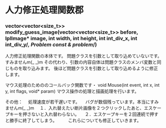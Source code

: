 人力修正処理関数郡
=====

### vector<vector<size_t>> modify_guess_image(vector<vector<size_t>> before, IplImage* image, int width, int height, int  int_div_x, int int_div_y/*, Problem const & problem*/)
人力修正処理関数の本体です。
 問題クラスを引数として取り込めていないです。すみませんm(_ _)m
 その代わり、引数の内容自体は問題クラスのメンバ変数と同じものを取り込みます。
 後ほど問題クラスを引数として取り込めるように修正します。

マウス処理のためののコールバック関数です・
  void Mouse(int event, int x, int y, int flags, void* param)
 マウス操作の処理と描画処理を行います。
 
 
 
その他：
　処理速度が若干遅いです。
　バグが数個残っています。本当にすみませんm(_ _)m
　１．入れ替えたい断片画像を２つクリックしたあと、エスケープキーを押さないと入れ替わらない。
　２．エスケープキーを２回連続で押すと勝手に終了してしまう。
　
　これらについても修正していきます。
　
